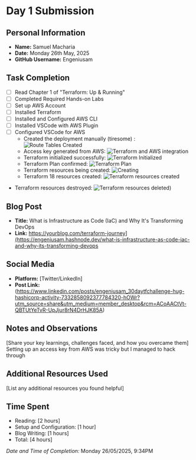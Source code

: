 # Day 1 Submission

## Personal Information
- **Name:** Samuel Macharia
- **Date:** Monday 26th May, 2025
- **GitHub Username:** Engeniusam

## Task Completion
- [ ] Read Chapter 1 of "Terraform: Up & Running"
- [ ] Completed Required Hands-on Labs
- [ ] Set up AWS Account
- [ ] Installed Terraform
- [ ] Installed and Configured AWS CLI
- [ ] Installed VSCode with AWS Plugin
- [ ] Configured VSCode for AWS
  - Created the deployment manually (tiresome) : ![Route Tables Created](https://github.com/user-attachments/assets/872a0629-1213-46b1-a340-71ca47fe6922)
  - Access key generated from AWS: ![Terraform and AWS integration](https://github.com/user-attachments/assets/2c645c8d-f109-4145-b1ed-611975969cd0)
  - Terraform initialized successfully: ![Terraform Initialized](https://github.com/user-attachments/assets/89765a51-5671-4bec-bd95-ff4aa84275bb)
  - Terraform Plan confirmed: ![Terraform Plan](https://github.com/user-attachments/assets/23814508-aad3-4ac6-b23f-a969d1005a1f)
  - Terraform resources being created: ![Creating](https://github.com/user-attachments/assets/04396f94-99d4-4393-a7a5-e0ccdb4398ee)
  - Terraform 18 resources created: ![Terraform resources created](https://github.com/user-attachments/assets/c04f4d97-ac39-4f39-bf7c-7b92d4bd5de0)
- Terraform resources destroyed: ![Terraform resources deleted)](https://github.com/user-attachments/assets/691baa8f-3e82-45de-9b63-d11dea311443)

## Blog Post
- **Title:** What is Infrastructure as Code (IaC) and Why It's Transforming DevOps
- **Link:** https://yourblog.com/terraform-journey](https://engeniusam.hashnode.dev/what-is-infrastructure-as-code-iac-and-why-its-transforming-devops

## Social Media
- **Platform:** [Twitter/LinkedIn]
- **Post Link:** (https://www.linkedin.com/posts/engeniusam_30daytfchallenge-hug-hashicorp-activity-7332858092377784320-hOWr?utm_source=share&utm_medium=member_desktop&rcm=ACoAACtVt-QBTUtYeTvR-UpJjur8rN4DrHJK85A)

## Notes and Observations
[Share your key learnings, challenges faced, and how you overcame them]
Setting up an access key from AWS was tricky but I managed to hack through

## Additional Resources Used
[List any additional resources you found helpful]

## Time Spent
- Reading: [2 hours]
- Setup and Configuration: [1 hour]
- Blog Writing: [1 hours]
- Total: [4 hours] 


_Date and Time of Completion:_ Monday 26/05/2025, 9:34PM


